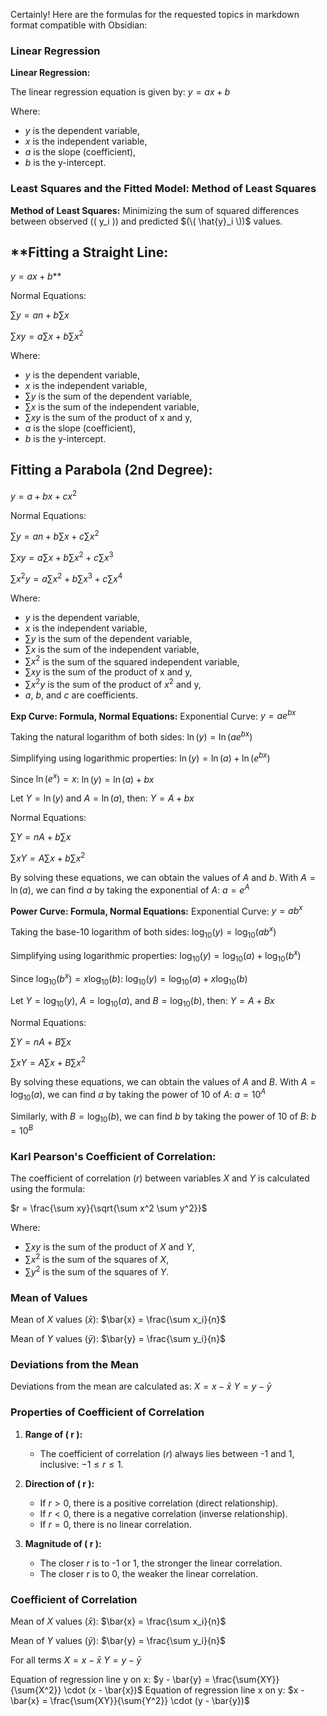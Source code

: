 Certainly! Here are the formulas for the requested topics in markdown format compatible with Obsidian:

### Linear Regression

**Linear Regression:**

The linear regression equation is given by: $y = ax + b$

Where:
- $y$ is the dependent variable,
- $x$ is the independent variable,
- $a$ is the slope (coefficient),
- $b$ is the y-intercept.

### Least Squares and the Fitted Model: Method of Least Squares

**Method of Least Squares:**
Minimizing the sum of squared differences between observed (\( y_i \)) and predicted $(\( \hat{y}_i \))$ values.

## **Fitting a Straight Line: 
$y = ax + b$**

Normal Equations:

$\sum y = an + b \sum x$

$\sum xy = a \sum x + b \sum x^2$

Where:
- $y$ is the dependent variable,
- $x$ is the independent variable,
- $\sum y$ is the sum of the dependent variable,
- $\sum x$ is the sum of the independent variable,
- $\sum xy$ is the sum of the product of x and y,
- $a$ is the slope (coefficient),
- $b$ is the y-intercept.

## **Fitting a Parabola (2nd Degree):**
$y = a + bx + cx^2$

Normal Equations:

$\sum y = an + b\sum x + c\sum x^2$

$\sum xy = a\sum x + b\sum x^2 + c\sum x^3$

$\sum x^2y = a\sum x^2 + b\sum x^3 + c\sum x^4$

Where:
- $y$ is the dependent variable,
- $x$ is the independent variable,
- $\sum y$ is the sum of the dependent variable,
- $\sum x$ is the sum of the independent variable,
- $\sum x^2$ is the sum of the squared independent variable,
- $\sum xy$ is the sum of the product of x and y,
- $\sum x^2y$ is the sum of the product of $x^2$ and y,
- $a$, $b$, and $c$ are coefficients.


**Exp Curve: Formula, Normal Equations:**
Exponential Curve:
$y = ae^{bx}$

Taking the natural logarithm of both sides:
$\ln(y) = \ln(ae^{bx})$

Simplifying using logarithmic properties:
$\ln(y) = \ln(a) + \ln(e^{bx})$

Since $\ln(e^x) = x$:
$\ln(y) = \ln(a) + bx$

Let $Y = \ln(y)$ and $A = \ln(a)$, then:
$Y = A + bx$

Normal Equations:

$\sum Y = nA + b\sum x$

$\sum xY = A\sum x + b\sum x^2$

By solving these equations, we can obtain the values of $A$ and $b$. 
With $A = \ln(a)$, we can find $a$ by taking the exponential of $A$:
$a = e^A$


**Power Curve: Formula, Normal Equations:**
Exponential Curve: $y = ab^x$

Taking the base-10 logarithm of both sides:
$\log_{10}(y) = \log_{10}(ab^x)$

Simplifying using logarithmic properties:
$\log_{10}(y) = \log_{10}(a) + \log_{10}(b^x)$

Since $\log_{10}(b^x) = x \log_{10}(b)$:
$\log_{10}(y) = \log_{10}(a) + x \log_{10}(b)$

Let $Y = \log_{10}(y)$, $A = \log_{10}(a)$, and $B = \log_{10}(b)$, then:
$Y = A + Bx$

Normal Equations:

$\sum Y = nA + B\sum x$

$\sum xY = A\sum x + B\sum x^2$

By solving these equations, we can obtain the values of $A$ and $B$. 
With $A = \log_{10}(a)$, we can find $a$ by taking the power of 10 of $A$:
$a = 10^A$

Similarly, with $B = \log_{10}(b)$, we can find $b$ by taking the power of 10 of $B$:
$b = 10^B$

### Karl Pearson's Coefficient of Correlation:

The coefficient of correlation ($r$) between variables $X$ and $Y$ is calculated using the formula:

$r = \frac{\sum xy}{\sqrt{\sum x^2 \sum y^2}}$

Where:
- $\sum xy$ is the sum of the product of $X$ and $Y$,
- $\sum x^2$ is the sum of the squares of $X$,
- $\sum y^2$ is the sum of the squares of $Y$.

### Mean of Values

Mean of $X$ values ($\bar{x}$):
$\bar{x} = \frac{\sum x_i}{n}$

Mean of $Y$ values ($\bar{y}$):
$\bar{y} = \frac{\sum y_i}{n}$

### Deviations from the Mean

Deviations from the mean are calculated as:
$X = x - \bar{x}$
$Y = y - \bar{y}$
### Properties of Coefficient of Correlation

1. **Range of \( r \):**
   - The coefficient of correlation ($r$) always lies between -1 and 1, inclusive: $-1 \leq r \leq 1$.

2. **Direction of \( r \):**
   - If $r > 0$, there is a positive correlation (direct relationship).
   - If $r < 0$, there is a negative correlation (inverse relationship).
   - If $r = 0$, there is no linear correlation.

3. **Magnitude of \( r \):**
   - The closer $r$ is to -1 or 1, the stronger the linear correlation.
   - The closer $r$ is to 0, the weaker the linear correlation.

### Coefficient of Correlation
Mean of $X$ values ($\bar{x}$):
$\bar{x} = \frac{\sum x_i}{n}$

Mean of $Y$ values ($\bar{y}$):
$\bar{y} = \frac{\sum y_i}{n}$

For all terms
$X = x - \bar{x}$
$Y = y - \bar{y}$

Equation of regression line y on x:
$y - \bar{y} = \frac{\sum{XY}}{\sum{X^2}} \cdot (x - \bar{x})$
Equation of regression line x on y:
$x - \bar{x} = \frac{\sum{XY}}{\sum{Y^2}} \cdot (y - \bar{y})$

